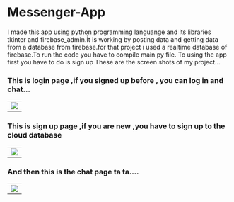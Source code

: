 # Messenger-App
I made this app using python programming languange and its libraries tkinter and firebase_admin.İt is working by posting data and getting data from a database from firebase.for that project ı used a realtime database of firebase.To run the code you have to compile main.py file. To using the app first you have to do is sign up 
These are the screen shots of my project...


### This is login page ,if you signed up before , you can log in and chat...
<div align="center">
<table><tr><td>
    <img src="https://user-images.githubusercontent.com/103315343/234235493-55978b4b-a8cf-4ae3-b3e9-2fa8531c6268.png" />
</td></tr></table>
</div>


### This is sign up page ,if you are new ,you have to sign up to the cloud database
<div align="center">
<table><tr><td>
    <img src="https://user-images.githubusercontent.com/103315343/234237053-60618f36-f422-48c5-82d4-f41e11887569.png" />
</td></tr></table>
</div>

### And then this is the chat page ta ta....

<div align="center">
<table><tr><td>
    <img src="https://user-images.githubusercontent.com/103315343/234237525-0f7e0e7a-c12a-4671-9aee-eaf86337dbfb.png" />
</td></tr></table>
</div>






